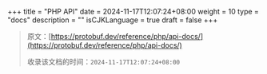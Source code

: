 +++
title = "PHP API"
date = 2024-11-17T12:07:24+08:00
weight = 10
type = "docs"
description = ""
isCJKLanguage = true
draft = false
+++

> 原文：[https://protobuf.dev/reference/php/api-docs/](https://protobuf.dev/reference/php/api-docs/)
>
> 收录该文档的时间：`2024-11-17T12:07:24+08:00`
